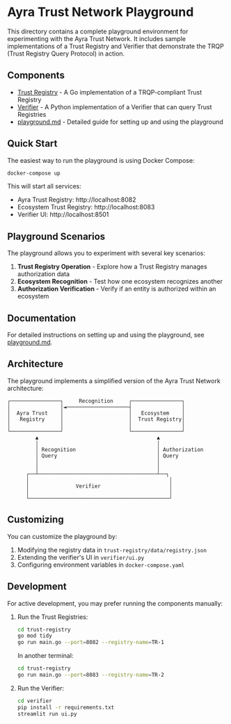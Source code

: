 # Ayra Trust Network Playground

This directory contains a complete playground environment for experimenting with the Ayra Trust Network. It includes sample implementations of a Trust Registry and Verifier that demonstrate the TRQP (Trust Registry Query Protocol) in action.

## Components

- [Trust Registry](./trust-registry/) - A Go implementation of a TRQP-compliant Trust Registry
- [Verifier](./verifier/) - A Python implementation of a Verifier that can query Trust Registries
- [playground.md](./playground.md) - Detailed guide for setting up and using the playground

## Quick Start

The easiest way to run the playground is using Docker Compose:

```bash
docker-compose up
```

This will start all services:
- Ayra Trust Registry: http://localhost:8082
- Ecosystem Trust Registry: http://localhost:8083
- Verifier UI: http://localhost:8501

## Playground Scenarios

The playground allows you to experiment with several key scenarios:

1. **Trust Registry Operation** - Explore how a Trust Registry manages authorization data
2. **Ecosystem Recognition** - Test how one ecosystem recognizes another
3. **Authorization Verification** - Verify if an entity is authorized within an ecosystem

## Documentation

For detailed instructions on setting up and using the playground, see [playground.md](./playground.md).

## Architecture

The playground implements a simplified version of the Ayra Trust Network architecture:

```
┌────────────────┐     Recognition     ┌────────────────┐
│                │◄────────────────────┤                │
│  Ayra Trust    │                     │   Ecosystem    │
│   Registry     │                     │  Trust Registry│
│                │                     │                │
└────────────────┘                     └────────────────┘
         ▲                                      ▲
         │                                      │
         │ Recognition                          │ Authorization
         │ Query                                │ Query
         │                                      │
         │                                      │
      ┌──┴──────────────────────────────────────┴──┐
      │                                             │
      │               Verifier                      │
      │                                             │
      └─────────────────────────────────────────────┘
```

## Customizing

You can customize the playground by:

1. Modifying the registry data in `trust-registry/data/registry.json`
2. Extending the verifier's UI in `verifier/ui.py`
3. Configuring environment variables in `docker-compose.yaml`

## Development

For active development, you may prefer running the components manually:

1. Run the Trust Registries:
   ```bash
   cd trust-registry
   go mod tidy
   go run main.go --port=8082 --registry-name=TR-1
   ```
   
   In another terminal:
   ```bash
   cd trust-registry
   go run main.go --port=8083 --registry-name=TR-2
   ```

2. Run the Verifier:
   ```bash
   cd verifier
   pip install -r requirements.txt
   streamlit run ui.py
   ```
